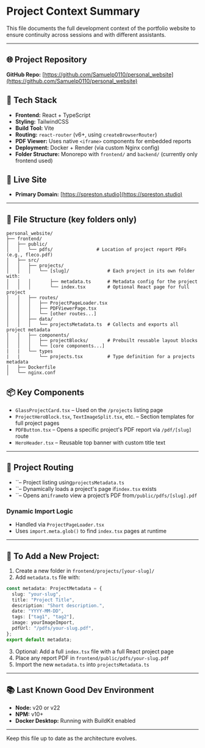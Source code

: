 # Project Context Summary

This file documents the full development context of the portfolio website to ensure continuity across sessions and with different assistants.

---

## 🌐 Project Repository

**GitHub Repo:** [https://github.com/Samuelp0110/personal_website](https://github.com/Samuelp0110/personal_website)

## 🧱 Tech Stack

- **Frontend:** React + TypeScript
- **Styling:** TailwindCSS
- **Build Tool:** Vite
- **Routing:** `react-router` (v6+, using `createBrowserRouter`)
- **PDF Viewer:** Uses native `<iframe>` components for embedded reports
- **Deployment:** Docker + Render (via custom Nginx config)
- **Folder Structure:** Monorepo with `frontend/` and `backend/` (currently only frontend used)

## 🚀 Live Site

- **Primary Domain:** [https://spreston.studio](https://spreston.studio)

---

## 📁 File Structure (key folders only)

```
personal_website/
├── frontend/
│   ├── public/
│   │   └── pdfs/                # Location of project report PDFs (e.g., fleco.pdf)
│   ├── src/
│   │   ├── projects/
│   │   │   └── [slug]/              # Each project in its own folder with:
│   │   │       ├── metadata.ts      # Metadata config for the project
│   │   │       └── index.tsx        # Optional React page for full project
│   │   ├── routes/
│   │   │   ├── ProjectPageLoader.tsx
│   │   │   ├── PDFViewerPage.tsx
│   │   │   └── [other routes...]
│   │   ├── data/
│   │   │   └── projectsMetadata.ts  # Collects and exports all project metadata
│   │   ├── components/
│   │   │   ├── projectBlocks/       # Prebuilt reusable layout blocks
│   │   │   └── [core components...]
|   |   └── types
|   |       └── projects.tsx         # Type definition for a projects metadata
│   ├── Dockerfile
│   └── nginx.conf
```

## 📦 Key Components

- `GlassProjectCard.tsx` – Used on the `/projects` listing page
- `ProjectHeroBlock.tsx`, `TextImageSplit.tsx`, etc. – Section templates for full project pages
- `PDFButton.tsx` – Opens a specific project's PDF report via `/pdf/[slug]` route
- `HeroHeader.tsx` – Reusable top banner with custom title text

---

## 📄 Project Routing

- ``– Project listing using`projectsMetadata.ts`
- ``– Dynamically loads a project's page if`index.tsx` exists
- ``– Opens an`iframe`to view a project’s PDF from`/public/pdfs/[slug].pdf`

### Dynamic Import Logic

- Handled via `ProjectPageLoader.tsx`
- Uses `import.meta.glob()` to find `index.tsx` pages at runtime

---

## 🧪 To Add a New Project:

1. Create a new folder in `frontend/projects/[your-slug]/`
2. Add `metadata.ts` file with:

```ts
const metadata: ProjectMetadata = {
  slug: "your-slug",
  title: "Project Title",
  description: "Short description.",
  date: "YYYY-MM-DD",
  tags: ["tag1", "tag2"],
  image: yourImageImport,
  pdfUrl: "/pdfs/your-slug.pdf",
};
export default metadata;
```

3. Optional: Add a full `index.tsx` file with a full React project page
4. Place any report PDF in `frontend/public/pdfs/your-slug.pdf`
5. Import the new `metadata.ts` into `projectsMetadata.ts`

---

## 📚 Last Known Good Dev Environment

- **Node:** v20 or v22
- **NPM:** v10+
- **Docker Desktop:** Running with BuildKit enabled

---

Keep this file up to date as the architecture evolves.
